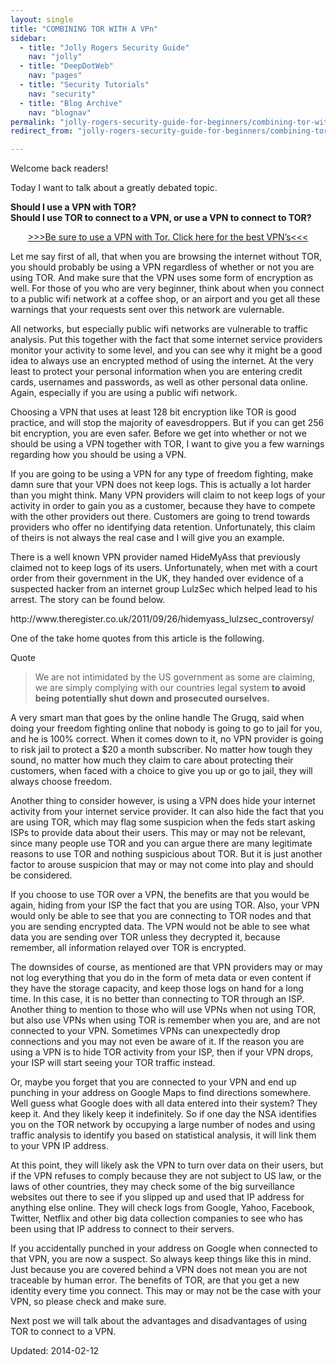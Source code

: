```yaml
---
layout: single
title: "COMBINING TOR WITH A VPn"
sidebar:
  - title: "Jolly Rogers Security Guide"
    nav: "jolly"
  - title: "DeepDotWeb"
    nav: "pages"
  - title: "Security Tutorials"
    nav: "security"
  - title: "Blog Archive"
    nav: "blognav"
permalink: "jolly-rogers-security-guide-for-beginners/combining-tor-with-a-vpn/"
redirect_from: "jolly-rogers-security-guide-for-beginners/combining-tor-with-a-vpn"

---
```



<p>Welcome back readers!</p>
<p>Today I want to talk about a greatly debated topic.</p>
<p><strong>Should I use a VPN with TOR?</strong><br />
<strong>Should I use TOR to connect to a VPN, or use a VPN to connect to TOR?</strong></p>
<p style="text-align: center;"><a href="/vpn-comparison-chart/">&gt;&gt;&gt;Be sure to use a VPN with Tor. Click here for the best VPN’s&lt;&lt;&lt;</a></p>
<p>Let me say first of all, that when you are browsing the internet without TOR, you should probably be using a VPN regardless of whether or not you are using TOR. And make sure that the VPN uses some form of encryption as well. For those of you who are very beginner, think about when you connect to a public wifi network at a coffee shop, or an airport and you get all these warnings that your requests sent over this network are vulernable.</p>
<p>All networks, but especially public wifi networks are vulnerable to traffic analysis. Put this together with the fact that some internet service providers monitor your activity to some level, and you can see why it might be a good idea to always use an encrypted method of using the internet. At the very least to protect your personal information when you are entering credit cards, usernames and passwords, as well as other personal data online. Again, especially if you are using a public wifi network.</p>
<p>Choosing a VPN that uses at least 128 bit encryption like TOR is good practice, and will stop the majority of eavesdroppers. But if you can get 256 bit encryption, you are even safer. Before we get into whether or not we should be using a VPN together with TOR, I want to give you a few warnings regarding how you should be using a VPN.</p>
<p>If you are going to be using a VPN for any type of freedom fighting, make damn sure that your VPN does not keep logs. This is actually a lot harder than you might think. Many VPN providers will claim to not keep logs of your activity in order to gain you as a customer, because they have to compete with the other providers out there. Customers are going to trend towards providers who offer no identifying data retention. Unfortunately, this claim of theirs is not always the real case and I will give you an example.</p>
<p>There is a well known VPN provider named HideMyAss that previously claimed not to keep logs of its users. Unfortunately, when met with a court order from their government in the UK, they handed over evidence of a suspected hacker from an internet group LulzSec which helped lead to his arrest. The story can be found below.</p>
<p>http://www.theregister.co.uk/2011/09/26/hidemyass_lulzsec_controversy/</p>
<p>One of the take home quotes from this article is the following.</p>
<div>
<div>Quote</div>
</div>
<blockquote><p>We are not intimidated by the US government as some are claiming, we are simply complying with our countries legal system <strong>to avoid being potentially shut down and prosecuted ourselves.</strong></p></blockquote>
<p>A very smart man that goes by the online handle The Grugq, said when doing your freedom fighting online that nobody is going to go to jail for you, and he is 100% correct. When it comes down to it, no VPN provider is going to risk jail to protect a $20 a month subscriber. No matter how tough they sound, no matter how much they claim to care about protecting their customers, when faced with a choice to give you up or go to jail, they will always choose freedom.</p>
<p>Another thing to consider however, is using a VPN does hide your internet activity from your internet service provider. It can also hide the fact that you are using TOR, which may flag some suspicion when the feds start asking ISPs to provide data about their users. This may or may not be relevant, since many people use TOR and you can argue there are many legitimate reasons to use TOR and nothing suspicious about TOR. But it is just another factor to arouse suspicion that may or may not come into play and should be considered.</p>
<p>If you choose to use TOR over a VPN, the benefits are that you would be again, hiding from your ISP the fact that you are using TOR. Also, your VPN would only be able to see that you are connecting to TOR nodes and that you are sending encrypted data. The VPN would not be able to see what data you are sending over TOR unless they decrypted it, because remember, all information relayed over TOR is encrypted.</p>
<p>The downsides of course, as mentioned are that VPN providers may or may not log everything that you do in the form of meta data or even content if they have the storage capacity, and keep those logs on hand for a long time. In this case, it is no better than connecting to TOR through an ISP. Another thing to mention to those who will use VPNs when not using TOR, but also use VPNs when using TOR is remember when you are, and are not connected to your VPN. Sometimes VPNs can unexpectedly drop connections and you may not even be aware of it. If the reason you are using a VPN is to hide TOR activity from your ISP, then if your VPN drops, your ISP will start seeing your TOR traffic instead.</p>
<p>Or, maybe you forget that you are connected to your VPN and end up punching in your address on Google Maps to find directions somewhere. Well guess what Google does with all data entered into their system? They keep it. And they likely keep it indefinitely. So if one day the NSA identifies you on the TOR network by occupying a large number of nodes and using traffic analysis to identify you based on statistical analysis, it will link them to your VPN IP address.</p>
<p>At this point, they will likely ask the VPN to turn over data on their users, but if the VPN refuses to comply because they are not subject to US law, or the laws of other countries, they may check some of the big surveillance websites out there to see if you slipped up and used that IP address for anything else online. They will check logs from Google, Yahoo, Facebook, Twitter, Netflix and other big data collection companies to see who has been using that IP address to connect to their servers.</p>
<p>If you accidentally punched in your address on Google when connected to that VPN, you are now a suspect. So always keep things like this in mind. Just because you are covered behind a VPN does not mean you are not traceable by human error. The benefits of TOR, are that you get a new identity every time you connect. This may or may not be the case with your VPN, so please check and make sure.</p>
<p>Next post we will talk about the advantages and disadvantages of using TOR to connect to a VPN.</p>

Updated: 2014-02-12

